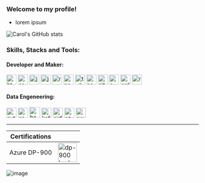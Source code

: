 ### Welcome to my profile!

- lorem ipsum

![Carol's GitHub stats](https://github-readme-stats.vercel.app/api?username=alvscarol&show_icons=true&theme=dark)
<!-- [![Carol's github stats](https://bad-apple-github-readme.vercel.app/api?username=alvscarol&show_icons=true&count_private=true&line_height=20&icon_color=00b3ff&theme=blue-green&title_color=00b3ff)](#) -->

### Skills, Stacks and Tools:

#### Developer and Maker:

<div align="left">

<img src="https://cdn.jsdelivr.net/gh/devicons/devicon@latest/icons/html5/html5-original.svg" alt="html5" width="26"/>
<img src="https://cdn.jsdelivr.net/gh/devicons/devicon@latest/icons/css3/css3-original.svg" alt="css3" width="26"/>
<img src="https://cdn.jsdelivr.net/gh/devicons/devicon@latest/icons/javascript/javascript-original.svg" alt="javascript" width="26"/>
<img src="https://cdn.jsdelivr.net/gh/devicons/devicon@latest/icons/typescript/typescript-original.svg" alt="javascript" width="26"/>
<img src="https://cdn.jsdelivr.net/gh/devicons/devicon@latest/icons/react/react-original.svg" alt="react" width="26"/>
<img src="https://cdn.jsdelivr.net/gh/devicons/devicon@latest/icons/nextjs/nextjs-original.svg" alt="nextjs" width="26"/>
<img src="https://cdn.jsdelivr.net/gh/devicons/devicon@latest/icons/tailwindcss/tailwindcss-original.svg" alt="tailwindcss" width="26"/>
<img src="https://cdn.jsdelivr.net/gh/devicons/devicon@latest/icons/nodejs/nodejs-original.svg" alt="node" width="26"/>
<img src="https://cdn.jsdelivr.net/gh/devicons/devicon@latest/icons/git/git-original.svg" alt="git" width="26"/>
<img src="https://cdn.jsdelivr.net/gh/devicons/devicon@latest/icons/cplusplus/cplusplus-original.svg" alt="c++" width="26"/>
<img src="https://cdn.jsdelivr.net/gh/devicons/devicon@latest/icons/arduino/arduino-original.svg" alt="arduino" width="26"/>
<img src="https://cdn.jsdelivr.net/gh/devicons/devicon@latest/icons/raspberrypi/raspberrypi-original.svg" alt="raspberrybi" width="26"/>

</div>

#### Data Engeneering:

<div align="left">
  
<img src="https://cdn.jsdelivr.net/gh/devicons/devicon@latest/icons/python/python-original.svg" alt="python" width="26"/>
<img src="https://cdn.jsdelivr.net/gh/devicons/devicon@latest/icons/apachespark/apachespark-original.svg" alt="apache spark" width="26"/>
<img src="https://cdn.jsdelivr.net/gh/devicons/devicon@latest/icons/hadoop/hadoop-original.svg" alt="hadoop" width="28"/>
<img src="https://cdn.jsdelivr.net/gh/devicons/devicon@latest/icons/apachekafka/apachekafka-original.svg" alt="kafka" width="26"/>          
<img src="https://cdn.jsdelivr.net/gh/devicons/devicon@latest/icons/apacheairflow/apacheairflow-original.svg" alt="airflow" width="26"/>
<img src="https://cdn.jsdelivr.net/gh/devicons/devicon@latest/icons/azure/azure-original.svg" alt="azure" width="26"/>
<img src="https://cdn.jsdelivr.net/gh/devicons/devicon@latest/icons/amazonwebservices/amazonwebservices-original-wordmark.svg" alt="aws" width="26"/>

***

| Certifications | |
| -------------- | --- |
| Azure DP-900   | <img src="https://learn.microsoft.com/pt-br/media/learn/certification/badges/microsoft-certified-fundamentals-badge.svg" alt="dp-900 badge" width="50"/> |

</div>

![image](https://github.com/user-attachments/assets/95aa483e-de8e-4838-85ca-fe474d1907ae)
